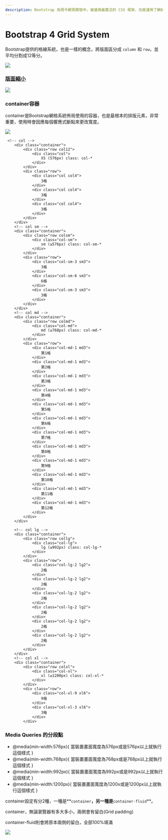 ```yaml
---
description: Bootstrap 為現今網頁開發中，被運用最廣泛的 CSS 框架，也是運用了網格系統
---
```


# Bootstrap 4 Grid System

Bootstrap提供的格線系統，也是一樣的概念，將版面區分成 `column` 和 `row`，並平均分割成12等分。

![](../.gitbook/assets/image%20%289%29.png)

### [版面縮小](https://getbootstrap.com/docs/3.4/css/)

![](../.gitbook/assets/image%20%2814%29.png)

### container容器

container是Bootstrap網格系統佈局使用的容器，也是最根本的排版元素，非常重要，使用時會因應每個響應式斷點來更改寬度。

![](../.gitbook/assets/image%20%2824%29.png)

```markup
 <!-- col -->
    <div class="container">
        <div class="row col12">
            <div class="col">
                XS (576px) class: col-*
            </div>
        </div>
        <div class="row">
            <div class="col col4">
                3格
            </div>
            <div class="col col4">
                3格
            </div>
            <div class="col col4">
                3格
            </div>
        </div>
    </div>
    <!-- col sm -->
    <div class="container">
        <div class="row colsm">
            <div class="col-sm">
                sm (≥576px) class: col-sm-*
            </div>
        </div>
        <div class="row">
            <div class="col-sm-3 sm3">
                3格
            </div>
            <div class="col-sm-6 sm3">
                6格
            </div>
            <div class="col-sm-3 sm3">
                3格
            </div>
        </div>
    </div>
    <!-- col md -->
    <div class="container">
        <div class="row colmd">
            <div class="col-md">
                md (≥768px) class: col-md-*
            </div>
        </div>
        <div class="row">
            <div class="col-md-1 md3">
                第1格
            </div>
            <div class="col-md-1 md3">
                第2格
            </div>
            <div class="col-md-1 md3">
                第3格
            </div>
            <div class="col-md-1 md3">
                第4格
            </div>
            <div class="col-md-1 md3">
                第5格
            </div>
            <div class="col-md-1 md3">
                第6格
            </div>
            <div class="col-md-1 md3">
                第7格
            </div>
            <div class="col-md-1 md3">
                第8格
            </div>
            <div class="col-md-1 md3">
                第9格
            </div>
            <div class="col-md-1 md3">
                第10格
            </div>
            <div class="col-md-1 md3">
                第11格
            </div>
            <div class="col-md-1 md3">
                第12格
            </div>
        </div>
    </div>

    <!-- col lg -->
    <div class="container">
        <div class="row collg">
            <div class="col-lg">
                lg (≥992px) class: col-lg-*
            </div>
        </div>
        <div class="row">
            <div class="col-lg-2 lg2">
                2格
            </div>
            <div class="col-lg-2 lg2">
                2格
            </div>
            <div class="col-lg-2 lg2">
                2格
            </div>
            <div class="col-lg-2 lg2">
                2格
            </div>
            <div class="col-lg-2 lg2">
                2格
            </div>
            <div class="col-lg-2 lg2">
                2格
            </div>
        </div>
    </div>
    <!-- col xl -->
    <div class="container">
        <div class="row colxl">
            <div class="col-xl">
                xl (≥1200px) class: col-xl-*
            </div>
        </div>
        <div class="row">
            <div class="col-xl-9 xl6">
                9格
            </div>
            <div class="col-xl-3 xl6">
                3格
            </div>
        </div>
```

### Media Queries 的分段點 <a id="media-queries-&#x7684;&#x5206;&#x6BB5;&#x9EDE;"></a>

* @media\(min-width:576px\){ 當裝置畫面寬度為576px或是576px以上就執行這個樣式 }
* @media\(min-width:768px\){ 當裝置畫面寬度為768px或是768px以上就執行這個樣式 }
* @media\(min-width:992px\){ 當裝置畫面寬度為992px或是992px以上就執行這個樣式 }
* @media\(min-width:1200px\){ 當裝置畫面寬度為1200x或是1200px以上就執行這個樣式 }

container設定有分2種，一種是**`container`**，另一種是**`container-fluid`**。

container，無論瀏覽器有多大多小，兩側會有留白\(Grid padding\)

container-fluid則會將原本兩側的留白，全部100%填滿

![](../.gitbook/assets/image%20%2810%29.png)


